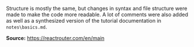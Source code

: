 Structure is mostly the same, but changes in syntax and file structure were made to make the code more readable. A lot of comments were also added as well as a synthesized version of the tutorial documentation in `notes\basics.md`.

**Source:** https://reactrouter.com/en/main
